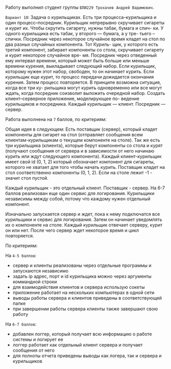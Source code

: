 Работу выполнил студент группы `БПИ229 Трохачев Андрей Вадимович`.

`Вариант 10`:
Задача о курильщиках. Есть три процесса–курильщика и один процесс–посредник. Курильщик непрерывно скручивает сигареты и курит их. Чтобы скрутить сигарету, нужны табак, бумага и спич- ки. У одного курильщика есть табак, у второго — бумага, а у тре- тьего – спички. Посредник через некоторое случайное время кладет на стол по два разных случайных компонента. Тот Куриль- щик, у которого есть третий компонент, забирает компоненты со стола, скручивает сигарету и курит некоторое случайное вре- мя. Посредник через отведенный ему интервал времени, который может быть больше или меньше времени курения, выкладывает следующий набор. Если курильщик, которому нужен этот набор, свободен, то он начинает курить. Если курильщик еще курит, то процесс передачи дожидается окончания курения. Затем процесс повторяется. В принципе возможна ситуация, когда все три ку- рильщика могут курить одновременно или все могут ждать, когда посредник соизволит выложить очередной набор.
Создать клиент–серверное приложение, моделирующее по- ведение курильщиков и посредника.
Каждый курильщик — клиент. Посредник — сервер.

Работа выполнена на `7` баллов, по критериям:

Общая идея в следующем:
Есть поставщик (сервер), который кладет компоненты для сигарет на стол (отправляет сообщения всем клиентам-курильщикам о текущем компоненте на столе).
Так же есть три курильщика (клиента), которые берут компоненты со стола и курят (получают сообщения от сервера и в зависимости от него начинаю курить или ждут следующего компонента).
Каждый клиент-курильщик имеет свой id (0, 1, 2) который обозначает компонент для сигареты, которого не хватает
для того чтобы начать курить.
Поставщик кладет на стол соответственно компоненты (0, 1, 2). Если на столе лежит -1 - значит стол пустой.

Каждый курильщик - это отдельный клиент. Поставщик - сервер. На 6-7 баллов реализован еще один сервис для логирования.
Курильщики независимы между собой, потому что каждому нужен отдельный компонент.

Изначально запускается сервер и ждет, пока к нему подключатся все курильщики и сервис для логирования.
Затем он начинает уведомлять их о компоненте на столе. Каждый курильщик отвечает серверу, курит он или нет.
После чего сервер ждет некоторое время и цикл повторяется.

По критериям:

На `4-5 баллов`:
* сервер и клиенты реализованы через отдельные программы и запускаются независимо
* задать ip адрес, порт и id курильщика можно через аргументы коммандной строки
* для взаимодействия клиентов и сервера использую сокеты
* приложение работает на нескольких компьютерах в одной сети
* выводы работы сервера и клиентов приведены в соответствующей папке
* при завершении работы сервера клиенты также завершают свою работу

На `6-7 баллов`:
* добавлен логгер, который получает всю информацию о работе системы и логирует ее
* логгер работает как отдельный клиент сервера и получает сообщения от него
* для полноты отчета приведены выводы как логера, так и сервера и курильщиков